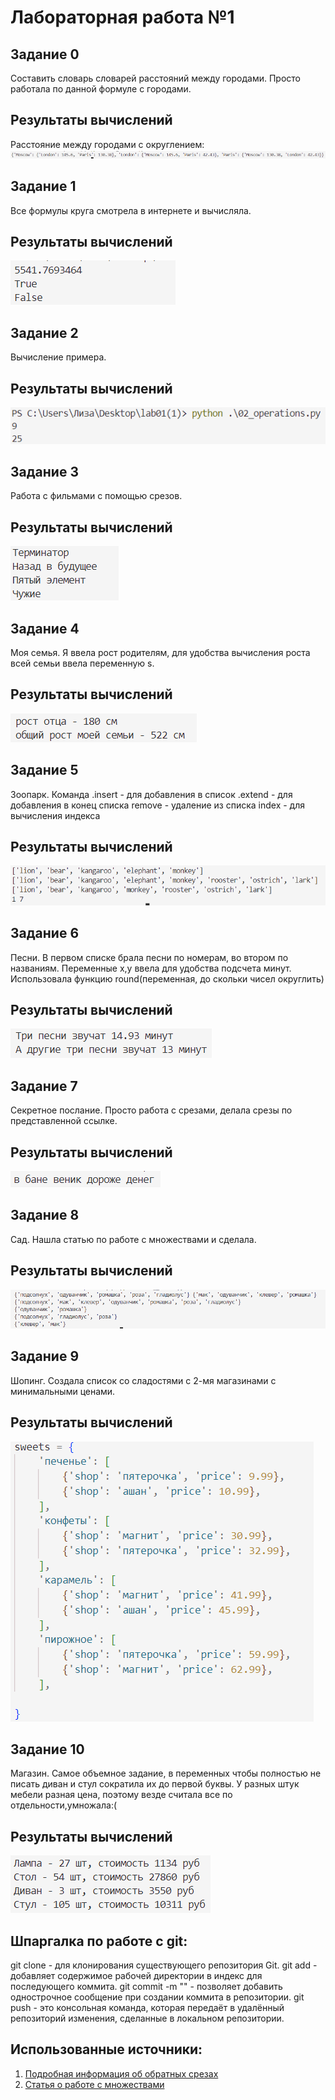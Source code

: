 # Лабораторная работа №1

## Задание 0

Составить словарь словарей расстояний между городами. Просто работала по данной формуле с городами.


## Результаты вычислений

Расстояние между городами с округлением:
![alt text](image-11.png)


## Задание 1
Все формулы круга смотрела в интернете и вычисляла.
## Результаты вычислений
![alt text](image-12.png)

## Задание 2
Вычисление примера.
## Результаты вычислений
![alt text](image-2.png)

## Задание 3
Работа с фильмами с помощью срезов.
## Результаты вычислений
![alt text](image-3.png) 

## Задание 4
Моя семья. Я ввела рост родителям, для удобства вычисления роста всей семьи ввела переменную s.
## Результаты вычислений
![alt text](image-4.png)
## Задание 5
Зоопарк. Команда .insert - для добавления в список 
.extend - для добавления в конец списка
remove - удаление из списка 
index - для вычисления индекса
## Результаты вычислений
![alt text](image-1.png)
## Задание 6
Песни. В первом списке брала песни по номерам, во втором по названиям. Переменные x,y ввела для удобства подсчета минут. Использовала функцию round(переменная, до скольки чисел округлить)
## Результаты вычислений
![alt text](image-6.png)
## Задание 7
Секретное послание. Просто работа с срезами, делала срезы по представленной ссылке.
## Результаты вычислений
![alt text](image-7.png)
## Задание 8
Сад. Нашла статью по работе с множествами и сделала.
## Результаты вычислений
![alt text](image-8.png)
## Задание 9
Шопинг. Создала список со сладостями с 2-мя магазинами с минимальными ценами.
## Результаты вычислений
![alt text](image-9.png)
## Задание 10
Магазин. Самое объемное задание, в переменных чтобы полностью не писать диван и стул сократила их до первой буквы. У разных штук мебели разная цена, поэтому везде считала все по отдельности,умножала:(
## Результаты вычислений
![alt text](image-10.png)

## Шпаргалка по работе с git:
git clone - для клонирования существующего репозитория Git.
git add - добавляет содержимое рабочей директории в индекс для последующего коммита.
git commit -m "" - позволяет добавить однострочное сообщение при создании коммита в репозитории. 
git push - это консольная команда, которая передаёт в удалённый репозиторий изменения, сделанные в локальном репозитории.
## Использованные источники:
1. [Подробная информация об обратных срезах](https://clck.ru/MfEMS)
2. [Статья о работе с множествами](https://skillbox.ru/media/code/mnozhestva-v-python-vvodnyy-gayd-dlya-nachinayushchikh/)


